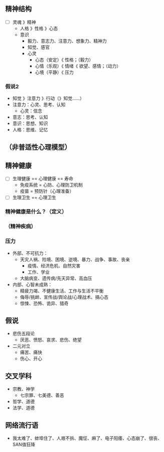 
## 精神结构
- [ ] 灵魂 》精神
  - 人格 》性格 》心态
  - 意识
    - 毅力、意志力、注意力、想象力、精神力
    - 知觉、感官
    - 心灵
      - 心态（安定）《 性格；（毅力）
      - 心情（乐观）《 情绪《 欲望、感情；（动力）
      - 心境（平静）《 压力
### 假说2
- 知觉 》注意力 》行动（》知觉……）
- 注意力：心灵、思考、认知
  - 心灵：信念
- 意志：思考、认知
- 意识：思想、知识
- 人格：思维、记忆
## （非普适性心理模型）
## 精神健康
- [ ] 生理健康 == 心理健康 == 寿命
  - 免疫系统 = 心防、心理防卫机制
  - 疫苗 = 预防针（心理准备）
- [ ] 生理卫生 == 心理卫生
### 精神健康是什么？（定义）
### （精神疾病）
### 压力
- 外部、不可抗力：
  - 天灾人祸、险境、困境、逆境、暴力、战争、事故、丧亲
    - 疫情、经济危机、自然灾害
    - 工作、学业
  - 大脑病变、遗传病/先天异常、高血压
- 内部、心智未成熟：
  - 精疲力竭、不健康生活、工作与生活不平衡
  - 侮辱/挑衅、宣传战/舆论战/心理战术、搞心态
  - 惊悚、恐怖、诡异、猎奇
## 假说
- 悲伤五段论
  - 厌恶、愤怒、哀求、悲伤、绝望
- 二元对立
  - 痛苦、痛快
  - 伤心、开心
## 交叉学科
- 宗教、神学
  - 七宗罪、七美德、善恶
- 哲学、道德
- 法学、道德
## 网络流行语
- 我太难了、蚌埠住了、人艰不拆、魔怔、麻了、电子阳痿、心态崩了、很丧、SAN值狂降
